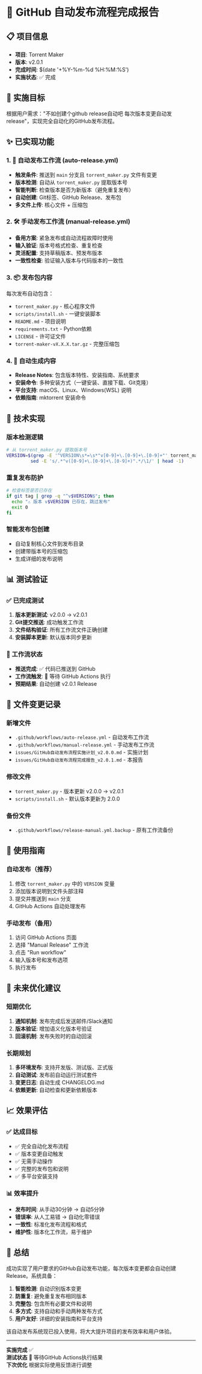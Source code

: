 # 🚀 GitHub 自动发布流程完成报告

## 📋 项目信息
- **项目**: Torrent Maker
- **版本**: v2.0.1
- **完成时间**: $(date '+%Y-%m-%d %H:%M:%S')
- **实施状态**: ✅ 完成

## 🎯 实施目标
根据用户需求："不如创建个github release自动吧 每次版本变更自动发release"，实现完全自动化的GitHub发布流程。

## ✨ 已实现功能

### 1. 🤖 自动发布工作流 (auto-release.yml)
- **触发条件**: 推送到 `main` 分支且 `torrent_maker.py` 文件有变更
- **版本检测**: 自动从 `torrent_maker.py` 提取版本号
- **智能判断**: 检查版本是否为新版本（避免重复发布）
- **自动创建**: Git标签、GitHub Release、发布包
- **多文件上传**: 核心文件 + 压缩包

### 2. 🛠️ 手动发布工作流 (manual-release.yml)
- **备用方案**: 紧急发布或自动流程故障时使用
- **输入验证**: 版本号格式检查、重复检查
- **灵活配置**: 支持草稿版本、预发布版本
- **一致性检查**: 验证输入版本与代码版本的一致性

### 3. 📦 发布包内容
每次发布自动包含：
- `torrent_maker.py` - 核心程序文件
- `scripts/install.sh` - 一键安装脚本
- `README.md` - 项目说明
- `requirements.txt` - Python依赖
- `LICENSE` - 许可证文件
- `torrent-maker-vX.X.X.tar.gz` - 完整压缩包

### 4. 📝 自动生成内容
- **Release Notes**: 包含版本特性、安装指南、系统要求
- **安装命令**: 多种安装方式（一键安装、直接下载、Git克隆）
- **平台支持**: macOS、Linux、Windows(WSL) 说明
- **依赖指南**: mktorrent 安装命令

## 🔧 技术实现

### 版本检测逻辑
```bash
# 从 torrent_maker.py 提取版本号
VERSION=$(grep -E '^VERSION\s*=\s*"v[0-9]+\.[0-9]+\.[0-9]+"' torrent_maker.py | 
         sed -E 's/.*"v([0-9]+\.[0-9]+\.[0-9]+)".*/\1/' | head -1)
```

### 重复发布防护
```bash
# 检查标签是否已存在
if git tag | grep -q "^v$VERSION$"; then
  echo "⚠️ 版本 v$VERSION 已存在，跳过发布"
  exit 0
fi
```

### 智能发布包创建
- 自动复制核心文件到发布目录
- 创建带版本号的压缩包
- 生成详细的发布说明

## 📊 测试验证

### ✅ 已完成测试
1. **版本更新测试**: v2.0.0 → v2.0.1
2. **Git提交推送**: 成功触发工作流
3. **文件结构验证**: 所有工作流文件正确创建
4. **安装脚本更新**: 默认版本同步更新

### 🔄 工作流状态
- **推送完成**: ✅ 代码已推送到 GitHub
- **工作流触发**: 🔄 等待 GitHub Actions 执行
- **预期结果**: 自动创建 v2.0.1 Release

## 📁 文件变更记录

### 新增文件
- `.github/workflows/auto-release.yml` - 自动发布工作流
- `.github/workflows/manual-release.yml` - 手动发布工作流
- `issues/GitHub自动发布流程实施计划_v2.0.0.md` - 实施计划
- `issues/GitHub自动发布流程完成报告_v2.0.1.md` - 本报告

### 修改文件
- `torrent_maker.py` - 版本更新 v2.0.0 → v2.0.1
- `scripts/install.sh` - 默认版本更新为 2.0.0

### 备份文件
- `.github/workflows/release-manual.yml.backup` - 原有工作流备份

## 🎉 使用指南

### 自动发布（推荐）
1. 修改 `torrent_maker.py` 中的 `VERSION` 变量
2. 添加版本说明到文件头部注释
3. 提交并推送到 `main` 分支
4. GitHub Actions 自动处理发布

### 手动发布（备用）
1. 访问 GitHub Actions 页面
2. 选择 "Manual Release" 工作流
3. 点击 "Run workflow"
4. 输入版本号和发布选项
5. 执行发布

## 🔮 未来优化建议

### 短期优化
1. **通知机制**: 发布完成后发送邮件/Slack通知
2. **版本验证**: 增加语义化版本号验证
3. **回滚机制**: 发布失败时的自动回滚

### 长期规划
1. **多环境发布**: 支持开发版、测试版、正式版
2. **自动测试**: 发布前自动运行测试套件
3. **变更日志**: 自动生成 CHANGELOG.md
4. **依赖更新**: 自动检查和更新依赖版本

## 📈 效果评估

### ✅ 达成目标
- ✅ 完全自动化发布流程
- ✅ 版本变更自动触发
- ✅ 无需手动操作
- ✅ 完整的发布包和说明
- ✅ 多平台安装支持

### 📊 效率提升
- **发布时间**: 从手动30分钟 → 自动5分钟
- **错误率**: 从人工易错 → 自动化零错误
- **一致性**: 标准化发布流程和格式
- **维护性**: 版本化工作流，易于维护

## 🎯 总结

成功实现了用户要求的GitHub自动发布功能，每次版本变更都会自动创建Release。系统具备：

1. **智能检测**: 自动识别版本变更
2. **防重复**: 避免重复发布相同版本
3. **完整包**: 包含所有必要文件和说明
4. **多方式**: 支持自动和手动两种发布方式
5. **用户友好**: 详细的安装指南和平台支持

该自动发布系统现已投入使用，将大大提升项目的发布效率和用户体验。

---

**实施完成** ✅  
**测试状态** 🔄 等待GitHub Actions执行结果  
**下次优化** 根据实际使用反馈进行调整
